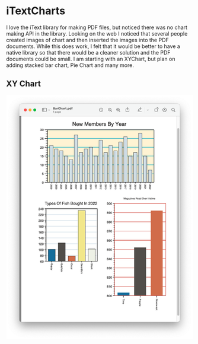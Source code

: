 # iTextCharts

I love the iText library for making PDF files, but noticed there was no chart making API in the library. Looking on
the web I noticed that several people created images of chart and then inserted the images into the PDF documents.
While this does work, I felt that it would be better to have a native library so that there would be a cleaner solution
and the PDF documents could be  small. I am starting with an XYChart, but plan on adding stacked bar chart, Pie Chart
and many more.

## XY Chart
<p>
    <img src="https://github.com/PerryCameron/iTextCharts/blob/main/src/main/resources/screenshots/BarChartScreenShot.png"  />
</p>